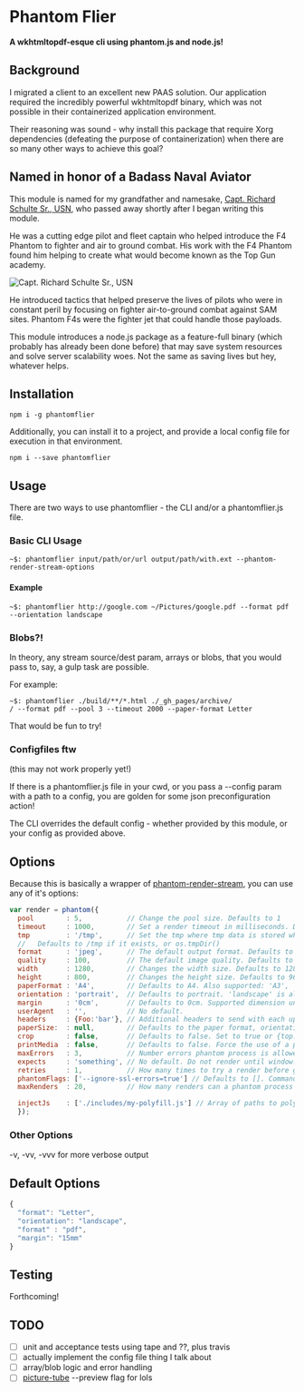 # Phantom Flier
**A wkhtmltopdf-esque cli using phantom.js and node.js!**

## Background

I migrated a client to an excellent new PAAS solution. Our application required the incredibly powerful wkhtmltopdf binary, which was not possible in their containerized application environment.

Their reasoning was sound - why install this package that require Xorg dependencies (defeating the purpose of containerization) when there are so many other ways to achieve this goal?

## Named in honor of a Badass Naval Aviator

This module is named for my grandfather and namesake, [Capt. Richard Schulte Sr., USN,][abd9814b] who passed away shortly after I began writing this module.

  [abd9814b]: http://www.cleveland.com/metro/index.ssf/2015/01/naval_aviator_richard_schulte.html "Plain Dealer News Obit"

He was a cutting edge pilot and fleet captain who helped introduce the F4 Phantom to fighter and air to ground combat. His work with the F4 Phantom found him helping to create what would become known as the Top Gun academy.

![Capt. Richard Schulte Sr., USN](http://imgick.cleveland.com/home/cleve-media/width620/img/plain_dealer_metro/photo/16868703-mmmain.jpg)

He introduced tactics that helped preserve the lives of pilots who were in constant peril by focusing on fighter air-to-ground combat against SAM sites. Phantom F4s were the fighter jet that could handle those payloads.

This module introduces a node.js package as a feature-full binary (which probably has already been done before) that may save system resources and solve server scalability woes. Not the same as saving lives but hey, whatever helps.

## Installation

```
npm i -g phantomflier
```
Additionally, you can install it to a project, and provide a local config file for execution in that environment.

```
npm i --save phantomflier
```

## Usage

There are two ways to use phantomflier - the CLI and/or a phantomflier.js file.

### Basic CLI Usage

```
~$: phantomflier input/path/or/url output/path/with.ext --phantom-render-stream-options
```
#### Example

```
~$: phantomflier http://google.com ~/Pictures/google.pdf --format pdf --orientation landscape
```

### Blobs?!

In theory, any stream source/dest param, arrays or blobs, that you would pass to, say, a gulp task are possible.

For example:

```
~$: phantomflier ./build/**/*.html ./_gh_pages/archive/
/ --format pdf --pool 3 --timeout 2000 --paper-format Letter
```
That would be fun to try!

### Configfiles ftw

(this may not work properly yet!)

If there is a phantomflier.js file in your cwd, or you pass a --config param with a path to a config, you are golden for some json preconfiguration action!

The CLI overrides the default config - whether provided by this module, or your config as provided above.


## Options

Because this is basically a wrapper of [phantom-render-stream](https://www.npmjs.com/package/phantom-render-stream), you can use any of it's options:
```js
var render = phantom({
  pool        : 5,           // Change the pool size. Defaults to 1
  timeout     : 1000,        // Set a render timeout in milliseconds. Defaults to 30 seconds.
  tmp         : '/tmp',      // Set the tmp where tmp data is stored when communicating with the phantom process.
  //   Defaults to /tmp if it exists, or os.tmpDir()
  format      : 'jpeg',      // The default output format. Defaults to png
  quality     : 100,         // The default image quality. Defaults to 100. Only relevant for jpeg format.
  width       : 1280,        // Changes the width size. Defaults to 1280
  height      : 800,         // Changes the height size. Defaults to 960
  paperFormat : 'A4',        // Defaults to A4. Also supported: 'A3', 'A4', 'A5', 'Legal', 'Letter', 'Tabloid'.
  orientation : 'portrait',  // Defaults to portrait. 'landscape' is also valid
  margin      : '0cm',       // Defaults to 0cm. Supported dimension units are: 'mm', 'cm', 'in', 'px'. No unit means 'px'.
  userAgent   : '',          // No default.
  headers     : {Foo:'bar'}, // Additional headers to send with each upstream HTTP request
  paperSize:  : null,        // Defaults to the paper format, orientation, and margin.
  crop        : false,       // Defaults to false. Set to true or {top:5, left:5} to add margin
  printMedia  : false,       // Defaults to false. Force the use of a print stylesheet.
  maxErrors   : 3,           // Number errors phantom process is allowed to throw before killing it. Defaults to 3.
  expects     : 'something', // No default. Do not render until window.renderable is set to 'something'
  retries     : 1,           // How many times to try a render before giving up. Defaults to 1.
  phantomFlags: ['--ignore-ssl-errors=true'] // Defaults to []. Command line flags passed to phantomjs
  maxRenders  : 20,          // How many renders can a phantom process make before being restarted. Defaults to 20

  injectJs    : ['./includes/my-polyfill.js'] // Array of paths to polyfill components or external scripts that will be injected when the page is initialized
  });
```


### Other Options

-v, -vv, -vvv for more verbose output

## Default Options

```js
{
  "format": "Letter",
  "orientation": "landscape",
  "format" : "pdf",
  "margin": "15mm"
}
```

## Testing

Forthcoming!


## TODO

- [ ] unit and acceptance tests using tape and ??, plus travis
- [ ] actually implement the config file thing I talk about
- [ ] array/blob logic and error handling
- [ ] [picture-tube](http://github.com/substack/picture-tube) --preview flag for lols
